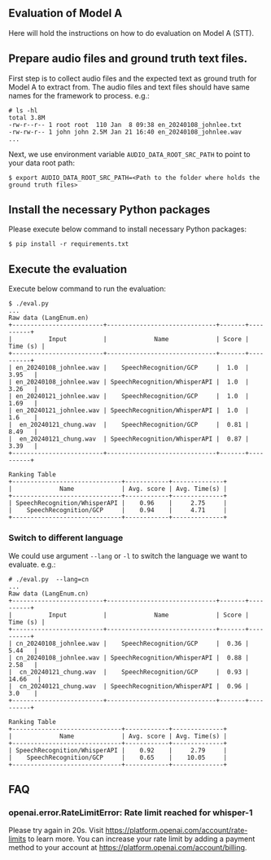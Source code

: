 ## Evaluation of Model A
Here will hold the instructions on how to do evaluation on Model A (STT).

## Prepare audio files and ground truth text files.
First step is to collect audio files and the expected text as ground truth for
Model A to extract from. The audio files and text files should have same names
for the framework to process. e.g.:
```shell
# ls -hl
total 3.8M
-rw-r--r-- 1 root root  110 Jan  8 09:38 en_20240108_johnlee.txt
-rw-rw-r-- 1 john john 2.5M Jan 21 16:40 en_20240108_johnlee.wav
...
```

Next, we use environment variable `AUDIO_DATA_ROOT_SRC_PATH` to point to your data root path:
```shell
$ export AUDIO_DATA_ROOT_SRC_PATH=<Path to the folder where holds the ground truth files>
```

## Install the necessary Python packages
Please execute below command to install necessary Python packages:
```shell
$ pip install -r requirements.txt
```

## Execute the evaluation
Execute below command to run the evaluation:
```shell
$ ./eval.py
...
Raw data (LangEnum.en)
+-------------------------+------------------------------+-------+----------+
|          Input          |             Name             | Score | Time (s) |
+-------------------------+------------------------------+-------+----------+
| en_20240108_johnlee.wav |    SpeechRecognition/GCP     |  1.0  |   3.95   |
| en_20240108_johnlee.wav | SpeechRecognition/WhisperAPI |  1.0  |   3.26   |
| en_20240121_johnlee.wav |    SpeechRecognition/GCP     |  1.0  |   1.69   |
| en_20240121_johnlee.wav | SpeechRecognition/WhisperAPI |  1.0  |   1.6    |
|  en_20240121_chung.wav  |    SpeechRecognition/GCP     |  0.81 |   8.49   |
|  en_20240121_chung.wav  | SpeechRecognition/WhisperAPI |  0.87 |   3.39   |
+-------------------------+------------------------------+-------+----------+

Ranking Table
+------------------------------+------------+--------------+
|             Name             | Avg. score | Avg. Time(s) |
+------------------------------+------------+--------------+
| SpeechRecognition/WhisperAPI |    0.96    |     2.75     |
|    SpeechRecognition/GCP     |    0.94    |     4.71     |
+------------------------------+------------+--------------+
```

### Switch to different language
We could use argument `--lang` or `-l` to switch the language we want to evaluate. e.g.:
```shell
# ./eval.py  --lang=cn
...
Raw data (LangEnum.cn)
+-------------------------+------------------------------+-------+----------+
|          Input          |             Name             | Score | Time (s) |
+-------------------------+------------------------------+-------+----------+
| cn_20240108_johnlee.wav |    SpeechRecognition/GCP     |  0.36 |   5.44   |
| cn_20240108_johnlee.wav | SpeechRecognition/WhisperAPI |  0.88 |   2.58   |
|  cn_20240121_chung.wav  |    SpeechRecognition/GCP     |  0.93 |  14.66   |
|  cn_20240121_chung.wav  | SpeechRecognition/WhisperAPI |  0.96 |   3.0    |
+-------------------------+------------------------------+-------+----------+

Ranking Table
+------------------------------+------------+--------------+
|             Name             | Avg. score | Avg. Time(s) |
+------------------------------+------------+--------------+
| SpeechRecognition/WhisperAPI |    0.92    |     2.79     |
|    SpeechRecognition/GCP     |    0.65    |    10.05     |
+------------------------------+------------+--------------+
```

## FAQ

### openai.error.RateLimitError: Rate limit reached for whisper-1
Please try again in 20s. Visit https://platform.openai.com/account/rate-limits to learn more. You can increase your rate limit by adding a payment method to your account at https://platform.openai.com/account/billing.
